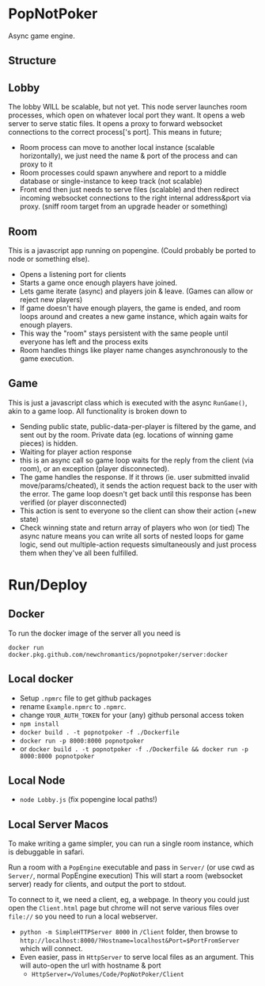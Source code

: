 PopNotPoker
==================
Async game engine.

Structure
--------------------
Lobby
------------
The lobby WILL be scalable, but not yet. This node server launches room processes, which open on whatever local port they want.
It opens a web server to serve static files.
It opens a proxy to forward websocket connections to the correct process['s port].
This means in future;
- Room process can move to another local instance (scalable horizontally), we just need the name & port of the process and can proxy to it
- Room processes could spawn anywhere and report to a middle database or single-instance to keep track (not scalable)
- Front end then just needs to serve files (scalable) and then redirect incoming websocket connections to the right internal address&port via proxy. (sniff room target from an upgrade header or something)

Room 
----------------
This is a javascript app running on popengine. (Could probably be ported to node or something else).
- Opens a listening port for clients
- Starts a game once enough players have joined. 
- Lets game iterate (async) and players join & leave. (Games can allow or reject new players)
- If game doesn't have enough players, the game is ended, and room loops around and creates a new game instance, which again waits for enough players.
- This way the "room" stays persistent with the same people until everyone has left and the process exits
- Room handles things like player name changes asynchronously to the game execution.

Game
------------------
This is just a javascript class which is executed with the async `RunGame()`, akin to a game loop.
All functionality is broken down to 
- Sending public state, public-data-per-player is filtered by the game, and sent out by the room. Private data (eg. locations of winning game pieces) is hidden. 
- Waiting for player action response
 - this is an async call so game loop waits for the reply from the client (via room), or an exception (player disconnected). 
 - The game handles the response. If it throws (ie. user submitted invalid move/params/cheated), it sends the action request back to the user with the error. The game loop doesn't get back until this response has been verified (or player disconnected)
- This action is sent to everyone so the client can show their action (+new state)
- Check winning state and return array of players who won (or tied)
The async nature means you can write all sorts of nested loops for game logic, send out multiple-action requests simultaneously and just process them when they've all been fulfilled.

Run/Deploy
====================

Docker
------------------
To run the docker image of the server all you need is

`docker run  docker.pkg.github.com/newchromantics/popnotpoker/server:docker`

Local docker
-------------------
- Setup `.npmrc` file to get github packages
 - rename `Example.npmrc` to `.npmrc`. 
 - change `YOUR_AUTH_TOKEN` for your (any) github personal access token
- `npm install`
- `docker build . -t popnotpoker -f ./Dockerfile`
- `docker run -p 8000:8000 popnotpoker`
- or `docker build . -t popnotpoker -f ./Dockerfile && docker run -p 8000:8000 popnotpoker`

Local Node
-----------------
- `node Lobby.js` (fix popengine local paths!)


Local Server Macos
----------------------
To make writing a game simpler, you can run a single room instance, which is debuggable in safari.

Run a room with a `PopEngine` executable and pass in `Server/` (or use cwd as `Server/`, normal PopEngine execution)
This will start a room (websocket server) ready for clients, and output the port to stdout.

To connect to it, we need a client, eg, a webpage. In theory you could just open the `Client.html` page but chrome will not serve various files over `file://` so you need to run a local webserver.
- `python -m SimpleHTTPServer 8000` in `/Client` folder, then browse to `http://localhost:8000/?Hostname=localhost&Port=$PortFromServer` which will connect.
- Even easier, pass in `HttpServer` to serve local files as an argument. This will auto-open the url with hostname & port
	- `HttpServer=/Volumes/Code/PopNotPoker/Client`

